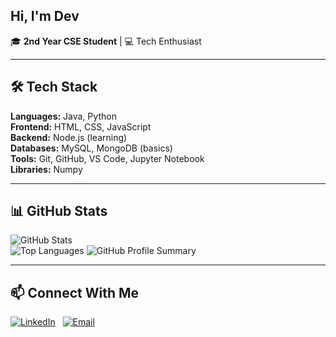 ## Hi, I'm Dev

🎓 **2nd Year CSE Student** | 💻 Tech Enthusiast

---

## 🛠 Tech Stack
**Languages:** Java, Python  
**Frontend:** HTML, CSS, JavaScript  
**Backend:** Node.js (learning)  
**Databases:** MySQL, MongoDB (basics)  
**Tools:** Git, GitHub, VS Code, Jupyter Notebook  
**Libraries:** Numpy

---

## 📊 GitHub Stats
![GitHub Stats](https://github-readme-stats.vercel.app/api?username=inceptioncodes&show_icons=true&theme=tokyonight)  
![Top Languages](https://github-readme-stats.vercel.app/api/top-langs/?username=inceptioncodes&layout=compact&theme=tokyonight)
![GitHub Profile Summary](https://github-profile-summary-cards.vercel.app/api/cards/profile-details?username=inceptioncodes&theme=tokyonight)

---

## 📫 Connect With Me

[![LinkedIn](https://skillicons.dev/icons?i=linkedin)](https://www.linkedin.com/in/debjit-praharaj-9a6a05329)&nbsp;&nbsp;
[![Email](https://skillicons.dev/icons?i=gmail)](mailto:debjitpraharaj@gmail.com)

